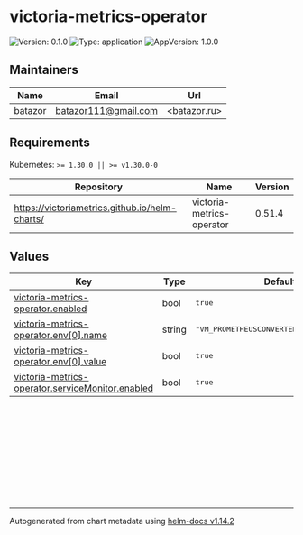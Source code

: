 # victoria-metrics-operator

![Version: 0.1.0](https://img.shields.io/badge/Version-0.1.0-informational?style=flat-square) ![Type: application](https://img.shields.io/badge/Type-application-informational?style=flat-square) ![AppVersion: 1.0.0](https://img.shields.io/badge/AppVersion-1.0.0-informational?style=flat-square)

## Maintainers

| Name | Email | Url |
| ---- | ------ | --- |
| batazor | <batazor111@gmail.com> | <batazor.ru> |

## Requirements

Kubernetes: `>= 1.30.0 || >= v1.30.0-0`

| Repository | Name | Version |
|------------|------|---------|
| https://victoriametrics.github.io/helm-charts/ | victoria-metrics-operator | 0.51.4 |

## Values

<table height="400px" >
	<thead>
		<th>Key</th>
		<th>Type</th>
		<th>Default</th>
		<th>Description</th>
	</thead>
	<tbody>
		<tr>
			<td id="victoria-metrics-operator--enabled"><a href="./values.yaml#L6">victoria-metrics-operator.enabled</a></td>
			<td>
bool
</td>
			<td>
				<div style="max-width: 300px;">
<pre lang="json">
true
</pre>
</div>
			</td>
			<td></td>
		</tr>
		<tr>
			<td id="victoria-metrics-operator--env[0]--name"><a href="./values.yaml#L9">victoria-metrics-operator.env[0].name</a></td>
			<td>
string
</td>
			<td>
				<div style="max-width: 300px;">
<pre lang="json">
"VM_PROMETHEUSCONVERTERADDARGOCDIGNOREANNOTATIONS"
</pre>
</div>
			</td>
			<td></td>
		</tr>
		<tr>
			<td id="victoria-metrics-operator--env[0]--value"><a href="./values.yaml#L10">victoria-metrics-operator.env[0].value</a></td>
			<td>
bool
</td>
			<td>
				<div style="max-width: 300px;">
<pre lang="json">
true
</pre>
</div>
			</td>
			<td></td>
		</tr>
		<tr>
			<td id="victoria-metrics-operator--serviceMonitor--enabled"><a href="./values.yaml#L13">victoria-metrics-operator.serviceMonitor.enabled</a></td>
			<td>
bool
</td>
			<td>
				<div style="max-width: 300px;">
<pre lang="json">
true
</pre>
</div>
			</td>
			<td></td>
		</tr>
	</tbody>
</table>

----------------------------------------------
Autogenerated from chart metadata using [helm-docs v1.14.2](https://github.com/norwoodj/helm-docs/releases/v1.14.2)